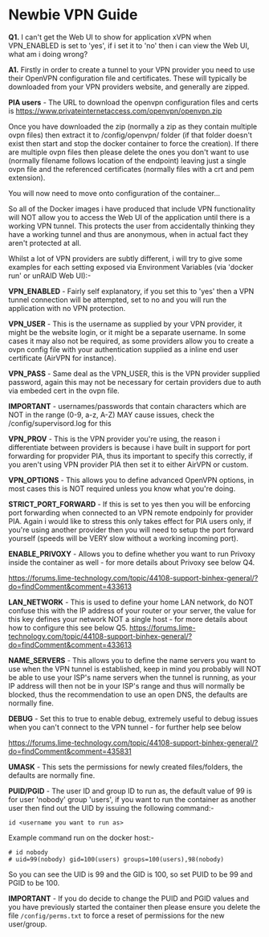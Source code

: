# **Newbie VPN Guide**

**Q1.** I can't get the Web UI to show for application xVPN when VPN_ENABLED is set to 'yes', if i set it to 'no' then i can view the Web UI, what am i doing wrong?

**A1.** Firstly in order to create a tunnel to your VPN provider you need to use their OpenVPN configuration file and certificates. These will typically be downloaded from your VPN providers website, and generally are zipped. 

**PIA users** - The URL to download the openvpn configuration files and certs is https://www.privateinternetaccess.com/openvpn/openvpn.zip

Once you have downloaded the zip (normally a zip as they contain multiple ovpn files) then extract it to /config/openvpn/ folder (if that folder doesn't exist then start and stop the docker container to force the creation). If there are multiple ovpn files then please delete the ones you don't want to use (normally filename follows location of the endpoint) leaving just a single ovpn file and the referenced certificates (normally files with a crt and pem extension).

You will now need to move onto configuration of the container...

So all of the Docker images i have produced that include VPN functionality will NOT allow you to access the Web UI of the application until there is a working VPN tunnel. This protects the user from accidentally thinking they have a working tunnel and thus are anonymous, when in actual fact they aren't protected at all.

Whilst a lot of VPN providers are subtly different, i will try to give some examples for each setting exposed via Environment Variables (via 'docker run' or unRAID Web UI):-

**VPN_ENABLED** - Fairly self explanatory, if you set this to 'yes' then a VPN tunnel connection will be attempted, set to no and you will run the application with no VPN protection.

**VPN_USER** - This is the username as supplied by your VPN provider, it might be the website login, or it might be a separate username. In some cases it may also not be required, as some providers allow you to create a ovpn config file with your authentication supplied as a inline end user certificate (AirVPN for instance).

**VPN_PASS** - Same deal as the VPN_USER, this is the VPN provider supplied password, again this may not be necessary for certain providers due to auth via embeded cert in the ovpn file.

**IMPORTANT** - usernames/passwords that contain characters which are NOT in the range (0-9, a-z, A-Z) MAY cause issues, check the /config/supervisord.log for this

**VPN_PROV** - This is the VPN provider you're using, the reason i differentiate between providers is because i have built in support for port forwarding for propvider PIA, thus its important to specify this correctly, if you aren't using VPN provider PIA then set it to either AirVPN or custom.

**VPN_OPTIONS** - This allows you to define advanced OpenVPN options, in most cases this is NOT required unless you know what you're doing.

**STRICT_PORT_FORWARD** - If this is set to yes then you will be enforcing port forwarding when connected to an VPN remote endpoinly for provider PIA. Again i would like to stress this only takes effect for PIA users only, if you're using another provider then you will need to setup the port forward yourself (speeds will be VERY slow without a working incoming port).

**ENABLE_PRIVOXY** - Allows you to define whether you want to run Privoxy inside the container as well - for more details about Privoxy see below Q4.

https://forums.lime-technology.com/topic/44108-support-binhex-general/?do=findComment&comment=433613

**LAN_NETWORK** - This is used to define your home LAN network, do NOT confuse this with the IP address of your router or your server, the value for this key defines your network NOT a single host - for more details about how to configure this see below Q5.
https://forums.lime-technology.com/topic/44108-support-binhex-general/?do=findComment&comment=433613

**NAME_SERVERS** - This allows you to define the name servers you want to use when the VPN tunnel is established, keep in mind you probably will NOT be able to use your ISP's name servers when the tunnel is running, as your IP address will then not be in your ISP's range and thus will normally be blocked, thus the recommendation to use an open DNS, the defaults are normally fine.

**DEBUG** - Set this to true to enable debug, extremely useful to debug issues when you can't connect to the VPN tunnel - for further help see below

https://forums.lime-technology.com/topic/44108-support-binhex-general/?do=findComment&comment=435831

**UMASK** - This sets the permissions for newly created files/folders, the defaults are normally fine.

**PUID/PGID** - The user ID and group ID to run as, the default value of 99 is for user 'nobody' group 'users', if you want to run the container as another user then find out the UID by issuing the following command:-

```id <username you want to run as>```

Example command run on the docker host:-

```
# id nobody
# uid=99(nobody) gid=100(users) groups=100(users),98(nobody)
```

So you can see the UID is 99 and the GID is 100, so set PUID to be 99 and PGID to be 100.

**IMPORTANT** - If you do decide to change the PUID and PGID values and you have previously started the container then please ensure you delete the file ```/config/perms.txt``` to force a reset of permissions for the new user/group.